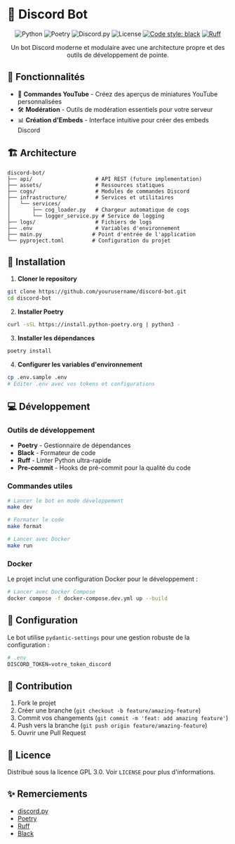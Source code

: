 # 🤖 Discord Bot

<div align="center">

![Python](https://img.shields.io/badge/python-3.11_|_3.12-blue.svg)
![Poetry](https://img.shields.io/badge/poetry-package_manager-blue)
![Discord.py](https://img.shields.io/badge/discord.py-2.4.0-blue)
![License](https://img.shields.io/badge/license-GPL_3.0-green)
[![Code style: black](https://img.shields.io/badge/code_style-black-black)](https://github.com/psf/black)
[![Ruff](https://img.shields.io/badge/ruff-linter-red)](https://github.com/astral-sh/ruff)

Un bot Discord moderne et modulaire avec une architecture propre et des outils de développement de pointe.

</div>

## 🌟 Fonctionnalités

- 🎨 **Commandes YouTube** - Créez des aperçus de miniatures YouTube personnalisées
- 🛠️ **Modération** - Outils de modération essentiels pour votre serveur
- 📊 **Création d'Embeds** - Interface intuitive pour créer des embeds Discord

## 🏗️ Architecture

```
discord-bot/
├── api/                    # API REST (future implementation)
├── assets/                 # Ressources statiques
├── cogs/                   # Modules de commandes Discord
├── infrastructure/         # Services et utilitaires
│   └── services/
│       ├── cog_loader.py   # Chargeur automatique de cogs
│       └── logger_service.py # Service de logging
├── logs/                   # Fichiers de logs
├── .env                    # Variables d'environnement
├── main.py                # Point d'entrée de l'application
└── pyproject.toml         # Configuration du projet
```

## 🚀 Installation

1. **Cloner le repository**
```bash
git clone https://github.com/yourusername/discord-bot.git
cd discord-bot
```

2. **Installer Poetry**
```bash
curl -sSL https://install.python-poetry.org | python3 -
```

3. **Installer les dépendances**
```bash
poetry install
```

4. **Configurer les variables d'environnement**
```bash
cp .env.sample .env
# Éditer .env avec vos tokens et configurations
```

## 💻 Développement

### Outils de développement

- **Poetry** - Gestionnaire de dépendances
- **Black** - Formateur de code
- **Ruff** - Linter Python ultra-rapide
- **Pre-commit** - Hooks de pré-commit pour la qualité du code

### Commandes utiles

```bash
# Lancer le bot en mode développement
make dev

# Formater le code
make format

# Lancer avec Docker
make run
```

### Docker

Le projet inclut une configuration Docker pour le développement :

```bash
# Lancer avec Docker Compose
docker compose -f docker-compose.dev.yml up --build
```

## 🔧 Configuration

Le bot utilise `pydantic-settings` pour une gestion robuste de la configuration :

```python
# .env
DISCORD_TOKEN=votre_token_discord
```

## 📝 Contribution

1. Fork le projet
2. Créer une branche (`git checkout -b feature/amazing-feature`)
3. Commit vos changements (`git commit -m 'feat: add amazing feature'`)
4. Push vers la branche (`git push origin feature/amazing-feature`)
5. Ouvrir une Pull Request

## 📄 Licence

Distribué sous la licence GPL 3.0. Voir `LICENSE` pour plus d'informations.

## ✨ Remerciements

- [discord.py](https://github.com/Rapptz/discord.py)
- [Poetry](https://python-poetry.org/)
- [Ruff](https://github.com/astral-sh/ruff)
- [Black](https://github.com/psf/black)